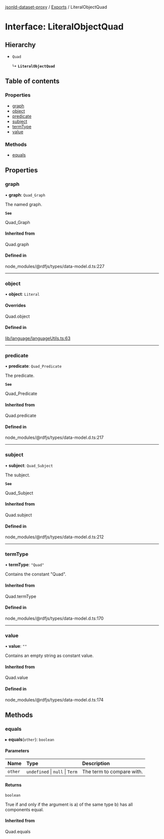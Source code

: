 [jsonld-dataset-proxy](../README.md) / [Exports](../modules.md) / LiteralObjectQuad

# Interface: LiteralObjectQuad

## Hierarchy

- `Quad`

  ↳ **`LiteralObjectQuad`**

## Table of contents

### Properties

- [graph](LiteralObjectQuad.md#graph)
- [object](LiteralObjectQuad.md#object)
- [predicate](LiteralObjectQuad.md#predicate)
- [subject](LiteralObjectQuad.md#subject)
- [termType](LiteralObjectQuad.md#termtype)
- [value](LiteralObjectQuad.md#value)

### Methods

- [equals](LiteralObjectQuad.md#equals)

## Properties

### graph

• **graph**: `Quad_Graph`

The named graph.

**`See`**

Quad_Graph

#### Inherited from

Quad.graph

#### Defined in

node_modules/@rdfjs/types/data-model.d.ts:227

___

### object

• **object**: `Literal`

#### Overrides

Quad.object

#### Defined in

[lib/language/languageUtils.ts:63](https://github.com/o-development/jsonld-dataset-proxy/blob/813009a/lib/language/languageUtils.ts#L63)

___

### predicate

• **predicate**: `Quad_Predicate`

The predicate.

**`See`**

Quad_Predicate

#### Inherited from

Quad.predicate

#### Defined in

node_modules/@rdfjs/types/data-model.d.ts:217

___

### subject

• **subject**: `Quad_Subject`

The subject.

**`See`**

Quad_Subject

#### Inherited from

Quad.subject

#### Defined in

node_modules/@rdfjs/types/data-model.d.ts:212

___

### termType

• **termType**: ``"Quad"``

Contains the constant "Quad".

#### Inherited from

Quad.termType

#### Defined in

node_modules/@rdfjs/types/data-model.d.ts:170

___

### value

• **value**: ``""``

Contains an empty string as constant value.

#### Inherited from

Quad.value

#### Defined in

node_modules/@rdfjs/types/data-model.d.ts:174

## Methods

### equals

▸ **equals**(`other`): `boolean`

#### Parameters

| Name | Type | Description |
| :------ | :------ | :------ |
| `other` | `undefined` \| ``null`` \| `Term` | The term to compare with. |

#### Returns

`boolean`

True if and only if the argument is a) of the same type b) has all components equal.

#### Inherited from

Quad.equals
